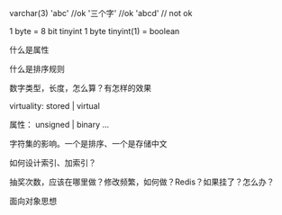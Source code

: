 varchar(3) 
'abc' //ok
'三个字' //ok
'abcd' // not ok

1 byte = 8 bit
tinyint 1 byte
tinyint(1) = boolean

什么是属性

什么是排序规则

数字类型，长度，怎么算？有怎样的效果

virtuality: stored | virtual

属性： unsigned | binary ...

字符集的影响。一个是排序、一个是存储中文

如何设计索引、加索引？

抽奖次数，应该在哪里做？修改频繁，如何做？Redis？如果挂了？怎么办？

面向对象思想